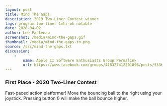 ```yaml
---
layout: post
title: Mind The Gaps
description: 2019 Two-Liner Contest winner
tags: program two-liner 1mhz-ok notable
date: 2020-04-02
author: Lee Fastenau
screenshot: /media/mind-the-gaps.gif
thumbnail: /media/mind-the-gaps-tn.png
source: /src/mind-the-gaps.txt
discussion:
    -
        name: Apple II Software Enthusiasts Group Permalink
        url: https://www.facebook.com/groups/418327412201896/posts/533623624005607/
---
```


### First Place - 2020 Two-Liner Contest

Fast-paced action platformer! Move the bouncing ball to the right using your joystick. Pressing button 0 will make the ball bounce higher.